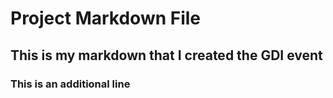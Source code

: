# Project Markdown File

## This is my markdown that I created the GDI event

### This is an additional line 